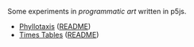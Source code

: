 Some experiments in *programmatic art* written in p5js.

- [Phyllotaxis](Phyllotaxis/index.html) ([README](Phyllotaxis/README.md))
- [Times Tables](Times-Tables/index.html) ([README](Times-Tables/README.md))

